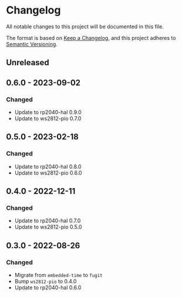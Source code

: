 # Changelog

All notable changes to this project will be documented in this file.

The format is based on [Keep a Changelog](https://keepachangelog.com/en/1.0.0/),
and this project adheres to [Semantic Versioning](https://semver.org/spec/v2.0.0.html).

## Unreleased

## 0.6.0 - 2023-09-02

### Changed

- Update to rp2040-hal 0.9.0
- Update to ws2812-pio 0.7.0

## 0.5.0 - 2023-02-18

### Changed

- Update to rp2040-hal 0.8.0
- Update to ws2812-pio 0.6.0

## 0.4.0 - 2022-12-11

### Changed

- Update to rp2040-hal 0.7.0
- Update to ws2812-pio 0.5.0

## 0.3.0 - 2022-08-26

### Changed

- Migrate from `embedded-time` to `fugit`
- Bump `ws2812-pio` to 0.4.0
- Update to rp2040-hal 0.6.0

